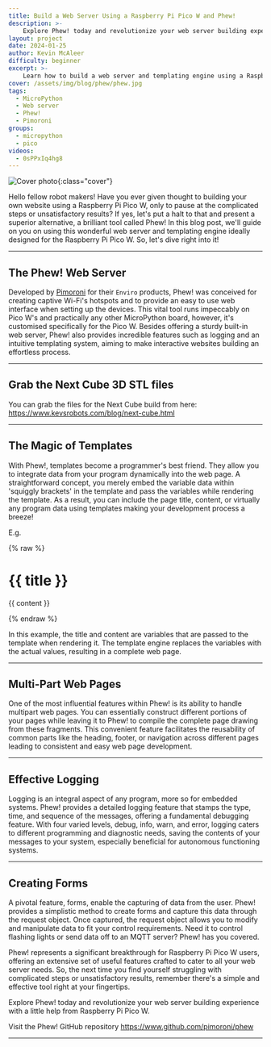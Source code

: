```yaml
---
title: Build a Web Server Using a Raspberry Pi Pico W and Phew!
description: >-
    Explore Phew! today and revolutionize your web server building experience with a little help from Raspberry Pi Pico W.
layout: project
date: 2024-01-25
author: Kevin McAleer
difficulty: beginner
excerpt: >-
    Learn how to build a web server and templating engine using a Raspberry Pi Pico W.
cover: /assets/img/blog/phew/phew.jpg
tags:
  - MicroPython
  - Web server
  - Phew!
  - Pimoroni
groups:
  - micropython
  - pico
videos:
  - 0sPPxIq4hg8
---
```


![Cover photo](/assets/img/blog/phew/phew.jpg){:class="cover"}

Hello fellow robot makers! Have you ever given thought to building your own website using a Raspberry Pi Pico W, only to pause at the complicated steps or unsatisfactory results? If yes, let's put a halt to that and present a superior alternative, a brilliant tool called Phew! In this blog post, we'll guide on you on using this wonderful web server and templating engine ideally designed for the Raspberry Pi Pico W. So, let's dive right into it!

---

## The Phew! Web Server

Developed by [Pimoroni](https://shop.pimoroni.com) for their `Enviro` products, Phew! was conceived for creating captive Wi-Fi's hotspots and to provide an easy to use web interface when setting up the devices. This vital tool runs impeccably on Pico W's and practically any other MicroPython board, however, it's customised specifically for the Pico W. Besides offering a sturdy built-in web server, Phew! also provides incredible features such as logging and an intuitive templating system, aiming to make interactive websites building an effortless process.

---

## Grab the Next Cube 3D STL files

You can grab the files for the Next Cube build from here: <https://www.kevsrobots.com/blog/next-cube.html>

---

## The Magic of Templates

With Phew!, templates become a programmer's best friend. They allow you to integrate data from your program dynamically into the web page. A straightforward concept, you merely embed the variable data within 'squiggly brackets' in the template and pass the variables while rendering the template. As a result, you can include the page title, content, or virtually any program data using templates making your development process a breeze!

E.g.

{% raw %}
    <html>
        <head>
            <title>{{ title }}</title>
        </head>
        <body>
            <h1>{{ title }}</h1>
            <p>{{ content }}</p>
        </body>
    </html>
{% endraw %}

In this example, the title and content are variables that are passed to the template when rendering it. The template engine replaces the variables with the actual values, resulting in a complete web page.

---

## Multi-Part Web Pages

One of the most influential features within Phew! is its ability to handle multipart web pages. You can essentially construct different portions of your pages while leaving it to Phew! to compile the complete page drawing from these fragments. This convenient feature facilitates the reusability of common parts like the heading, footer, or navigation across different pages leading to consistent and easy web page development.

---

## Effective Logging

Logging is an integral aspect of any program, more so for embedded systems. Phew! provides a detailed logging feature that stamps the type, time, and sequence of the messages, offering a fundamental debugging feature. With four varied levels, debug, info, warn, and error, logging caters to different programming and diagnostic needs, saving the contents of your messages to your system, especially beneficial for autonomous functioning systems.

---

## Creating Forms

A pivotal feature, forms, enable the capturing of data from the user. Phew! provides a simplistic method to create forms and capture this data through the request object. Once captured, the request object allows you to modify and manipulate data to fit your control requirements. Need it to control flashing lights or send data off to an MQTT server? Phew! has you covered.

Phew! represents a significant breakthrough for Raspberry Pi Pico W users, offering an extensive set of useful features crafted to cater to all your web server needs. So, the next time you find yourself struggling with complicated steps or unsatisfactory results, remember there's a simple and effective tool right at your fingertips.

Explore Phew! today and revolutionize your web server building experience with a little help from Raspberry Pi Pico W.

Visit the Phew! GitHub repository <https://www.github.com/pimoroni/phew>

---
